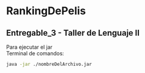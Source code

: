 # RankingDePelis
 ## Entregable_3 - Taller de Lenguaje II
 Para ejecutar el jar  
    Terminal de comandos: 
 ```bash
 java -jar ./nombreDelArchivo.jar
 ```
